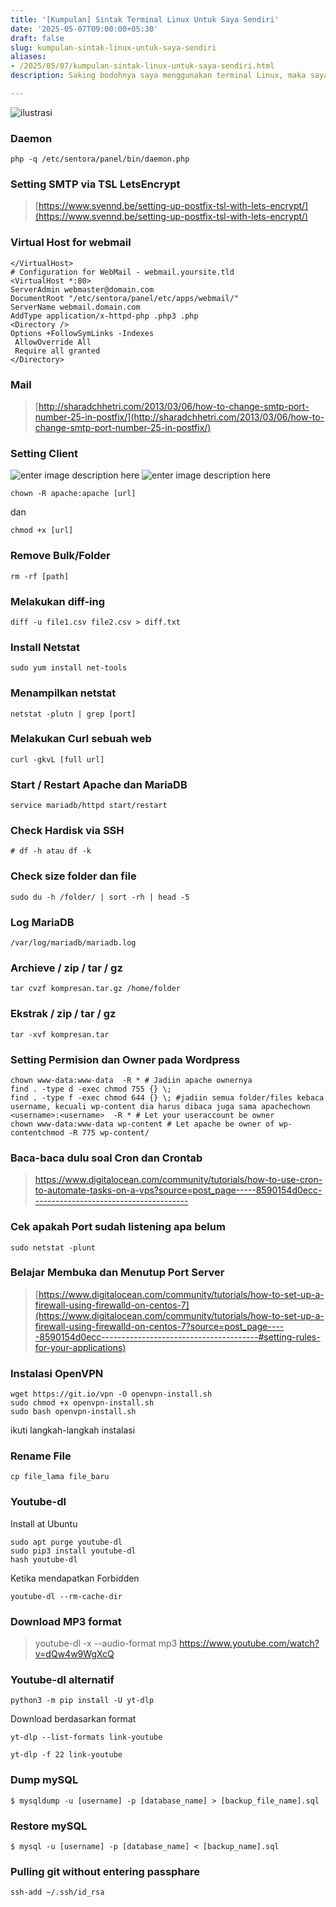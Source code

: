 ```yaml
---
title: '[Kumpulan] Sintak Terminal Linux Untuk Saya Sendiri'
date: '2025-05-07T09:00:00+05:30'
draft: false
slug: kumpulan-sintak-linux-untuk-saya-sendiri
aliases:
- /2025/05/07/kumpulan-sintak-linux-untuk-saya-sendiri.html
description: Saking bodohnya saya menggunakan terminal Linux, maka saya bikinkan untuk diri saya sendiri khususnya, dan rekan-rekan yang kebetulan mampir kesini, beberapa perintah yang sering digunakan dalam mengelola VPS.

---
```



![ilustrasi](https://miro.medium.com/v2/resize:fit:1050/format:webp/0*3WgriVmfY3ULMbxm.png)

### Daemon
	php -q /etc/sentora/panel/bin/daemon.php

### Setting SMTP via TSL LetsEncrypt
> [https://www.svennd.be/setting-up-postfix-tsl-with-lets-encrypt/](https://www.svennd.be/setting-up-postfix-tsl-with-lets-encrypt/)

### Virtual Host for webmail
	</VirtualHost>
	# Configuration for WebMail - webmail.yoursite.tld
	<VirtualHost *:80>
	ServerAdmin webmaster@domain.com
	DocumentRoot "/etc/sentora/panel/etc/apps/webmail/"
	ServerName webmail.domain.com
	AddType application/x-httpd-php .php3 .php
	<Directory />
	Options +FollowSymLinks -Indexes
	 AllowOverride All
	 Require all granted
	</Directory>

### Mail
> [http://sharadchhetri.com/2013/03/06/how-to-change-smtp-port-number-25-in-postfix/](http://sharadchhetri.com/2013/03/06/how-to-change-smtp-port-number-25-in-postfix/)

### Setting Client
![enter image description here](https://miro.medium.com/v2/resize:fit:1252/format:webp/0*ckuuzm6Kw2672Pv8.png)
![enter image description here](https://miro.medium.com/v2/resize:fit:1262/format:webp/0*JVjlDqT5Vz13iSC1.png)

	chown -R apache:apache [url]
dan

  ```chmod +x [url]```

### Remove Bulk/Folder
	rm -rf [path]

### Melakukan diff-ing

	diff -u file1.csv file2.csv > diff.txt

### Install Netstat

	sudo yum install net-tools

### Menampilkan netstat

	netstat -plutn | grep [port]

### Melakukan Curl sebuah web

	curl -gkvL [full url]

### Start / Restart Apache dan MariaDB

	service mariadb/httpd start/restart

### Check Hardisk via SSH

	# df -h atau df -k

### Check size folder dan file

	sudo du -h /folder/ | sort -rh | head -5

### Log MariaDB

	/var/log/mariadb/mariadb.log

### Archieve / zip / tar / gz

	tar cvzf kompresan.tar.gz /home/folder

### Ekstrak / zip / tar / gz

	tar -xvf kompresan.tar
### Setting Permision dan Owner pada Wordpress
	chown www-data:www-data  -R * # Jadiin apache ownernya
	find . -type d -exec chmod 755 {} \;
	find . -type f -exec chmod 644 {} \; #jadiin semua folder/files kebaca username, kecuali wp-content dia harus dibaca juga sama apachechown <username>:<username>  -R * # Let your useraccount be owner
	chown www-data:www-data wp-content # Let apache be owner of wp-contentchmod -R 775 wp-content/

### Baca-baca dulu soal Cron dan Crontab
> https://www.digitalocean.com/community/tutorials/how-to-use-cron-to-automate-tasks-on-a-vps?source=post_page-----8590154d0ecc---------------------------------------

### Cek apakah Port sudah listening apa belum
	sudo netstat -plunt

### Belajar Membuka dan Menutup Port Server
> [https://www.digitalocean.com/community/tutorials/how-to-set-up-a-firewall-using-firewalld-on-centos-7](https://www.digitalocean.com/community/tutorials/how-to-set-up-a-firewall-using-firewalld-on-centos-7?source=post_page-----8590154d0ecc---------------------------------------#setting-rules-for-your-applications)

### Instalasi OpenVPN

	wget https://git.io/vpn -O openvpn-install.sh
	sudo chmod +x openvpn-install.sh
	sudo bash openvpn-install.sh

ikuti langkah-langkah instalasi

### Rename File

	cp file_lama file_baru

### **Youtube-dl**

Install at Ubuntu

	sudo apt purge youtube-dl
	sudo pip3 install youtube-dl
	hash youtube-dl

Ketika mendapatkan Forbidden

	youtube-dl --rm-cache-dir

### Download MP3 format

> youtube-dl -x --audio-format mp3 https://www.youtube.com/watch?v=dQw4w9WgXcQ

### **Youtube-dl alternatif**

	python3 -m pip install -U yt-dlp

Download berdasarkan format

	yt-dlp --list-formats link-youtube

	yt-dlp -f 22 link-youtube

### Dump mySQL

	$ mysqldump -u [username] -p [database_name] > [backup_file_name].sql

### Restore mySQL

	$ mysql -u [username] -p [database_name] < [backup_name].sql

### **Pulling git without entering passphare**

	ssh-add ~/.ssh/id_rsa
